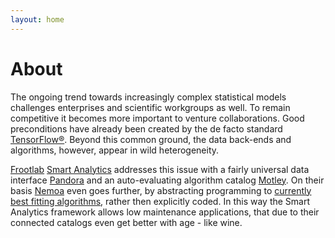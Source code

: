 ```yaml
---
layout: home
---
```


# About

The ongoing trend towards increasingly complex statistical models challenges
enterprises and scientific workgroups as well. To remain competitive it becomes
more important to venture collaborations. Good preconditions have already been
created by the de facto standard [TensorFlow®](https://www.tensorflow.org).
Beyond this common ground, the data back-ends and algorithms, however,
appear in wild heterogeneity.

[Frootlab](/tags#Frootlab) [Smart Analytics](/tags#Smart%20Analytics) addresses
this issue with a fairly universal data interface
[Pandora](https://github.com/frootlab/pandora) and an auto-evaluating algorithm
catalog [Motley](https://github.com/frootlab/motley). On their basis
[Nemoa](https://github.com/frootlab/nemoa) even goes further, by abstracting
programming to [currently best fitting algorithms](/tags#CBF), rather then
explicitly coded. In this way the Smart Analytics framework allows low
maintenance applications, that due to their connected catalogs even get better
with age - like wine.
